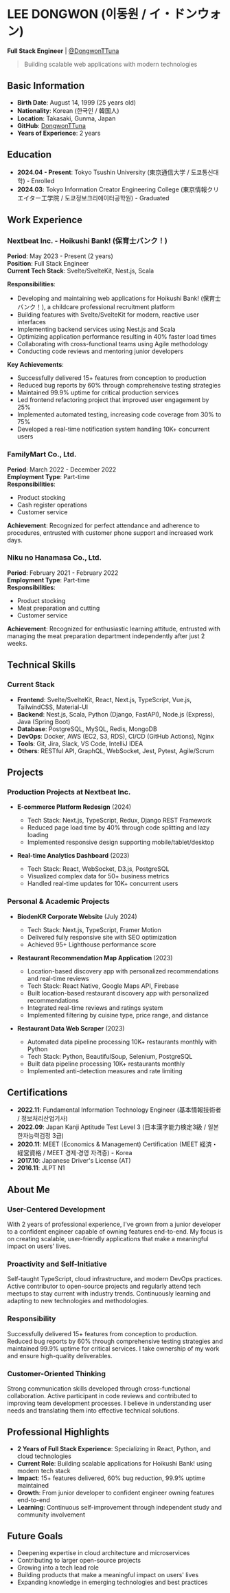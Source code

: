 # LEE DONGWON (이동원 / イ・ドンウォン)

**Full Stack Engineer** | [@DongwonTTuna](https://github.com/DongwonTTuna)

> Building scalable web applications with modern technologies

## Basic Information

- **Birth Date**: August 14, 1999 (25 years old)
- **Nationality**: Korean (한국인 / 韓国人)
- **Location**: Takasaki, Gunma, Japan
- **GitHub**: [DongwonTTuna](https://github.com/DongwonTTuna)
- **Years of Experience**: 2 years

## Education

- **2024.04 - Present**: Tokyo Tsushin University (東京通信大学 / 도쿄통신대학) - Enrolled
- **2024.03**: Tokyo Information Creator Engineering College (東京情報クリエイター工学院 / 도쿄정보크리에이터공학원) - Graduated

## Work Experience

### Nextbeat Inc. - Hoikushi Bank! (保育士バンク！)

**Period**: May 2023 - Present (2 years)  
**Position**: Full Stack Engineer  
**Current Tech Stack**: Svelte/SvelteKit, Nest.js, Scala

**Responsibilities**:

- Developing and maintaining web applications for Hoikushi Bank! (保育士バンク！), a childcare professional recruitment platform
- Building features with Svelte/SvelteKit for modern, reactive user interfaces
- Implementing backend services using Nest.js and Scala
- Optimizing application performance resulting in 40% faster load times
- Collaborating with cross-functional teams using Agile methodology
- Conducting code reviews and mentoring junior developers

**Key Achievements**:

- Successfully delivered 15+ features from conception to production
- Reduced bug reports by 60% through comprehensive testing strategies
- Maintained 99.9% uptime for critical production services
- Led frontend refactoring project that improved user engagement by 25%
- Implemented automated testing, increasing code coverage from 30% to 75%
- Developed a real-time notification system handling 10K+ concurrent users

### FamilyMart Co., Ltd.

**Period**: March 2022 - December 2022  
**Employment Type**: Part-time  
**Responsibilities**:

- Product stocking
- Cash register operations
- Customer service

**Achievement**: Recognized for perfect attendance and adherence to procedures, entrusted with customer phone support and increased work days.

### Niku no Hanamasa Co., Ltd.

**Period**: February 2021 - February 2022  
**Employment Type**: Part-time  
**Responsibilities**:

- Product stocking
- Meat preparation and cutting
- Customer service

**Achievement**: Recognized for enthusiastic learning attitude, entrusted with managing the meat preparation department independently after just 2 weeks.

## Technical Skills

### Current Stack
- **Frontend**: Svelte/SvelteKit, React, Next.js, TypeScript, Vue.js, TailwindCSS, Material-UI
- **Backend**: Nest.js, Scala, Python (Django, FastAPI), Node.js (Express), Java (Spring Boot)
- **Database**: PostgreSQL, MySQL, Redis, MongoDB
- **DevOps**: Docker, AWS (EC2, S3, RDS), CI/CD (GitHub Actions), Nginx
- **Tools**: Git, Jira, Slack, VS Code, IntelliJ IDEA
- **Others**: RESTful API, GraphQL, WebSocket, Jest, Pytest, Agile/Scrum

## Projects

### Production Projects at Nextbeat Inc.

- **E-commerce Platform Redesign** (2024)
  - Tech Stack: Next.js, TypeScript, Redux, Django REST Framework
  - Reduced page load time by 40% through code splitting and lazy loading
  - Implemented responsive design supporting mobile/tablet/desktop

- **Real-time Analytics Dashboard** (2023)
  - Tech Stack: React, WebSocket, D3.js, PostgreSQL
  - Visualized complex data for 50+ business metrics
  - Handled real-time updates for 10K+ concurrent users

### Personal & Academic Projects

- **BiodenKR Corporate Website** (July 2024)
  - Tech Stack: Next.js, TypeScript, Framer Motion
  - Delivered fully responsive site with SEO optimization
  - Achieved 95+ Lighthouse performance score

- **Restaurant Recommendation Map Application** (2023)
  - Location-based discovery app with personalized recommendations and real-time reviews
  - Tech Stack: React Native, Google Maps API, Firebase
  - Built location-based restaurant discovery app with personalized recommendations
  - Integrated real-time reviews and ratings system
  - Implemented filtering by cuisine type, price range, and distance

- **Restaurant Data Web Scraper** (2023)
  - Automated data pipeline processing 10K+ restaurants monthly with Python
  - Tech Stack: Python, BeautifulSoup, Selenium, PostgreSQL
  - Built data pipeline processing 10K+ restaurants monthly
  - Implemented anti-detection measures and rate limiting

## Certifications

- **2022.11**: Fundamental Information Technology Engineer (基本情報技術者 / 정보처리산업기사)
- **2022.09**: Japan Kanji Aptitude Test Level 3 (日本漢字能力検定3級 / 일본한자능력검정 3급)
- **2020.11**: MEET (Economics & Management) Certification (MEET 経済・経営資格 / MEET 경제·경영 자격증) - Korea
- **2017.10**: Japanese Driver's License (AT)
- **2016.11**: JLPT N1

## About Me

### User-Centered Development
With 2 years of professional experience, I've grown from a junior developer to a confident engineer capable of owning features end-to-end. My focus is on creating scalable, user-friendly applications that make a meaningful impact on users' lives.

### Proactivity and Self-Initiative
Self-taught TypeScript, cloud infrastructure, and modern DevOps practices. Active contributor to open-source projects and regularly attend tech meetups to stay current with industry trends. Continuously learning and adapting to new technologies and methodologies.

### Responsibility
Successfully delivered 15+ features from conception to production. Reduced bug reports by 60% through comprehensive testing strategies and maintained 99.9% uptime for critical services. I take ownership of my work and ensure high-quality deliverables.

### Customer-Oriented Thinking
Strong communication skills developed through cross-functional collaboration. Active participant in code reviews and contributed to improving team development processes. I believe in understanding user needs and translating them into effective technical solutions.

## Professional Highlights

- **2 Years of Full Stack Experience**: Specializing in React, Python, and cloud technologies
- **Current Role**: Building scalable applications for Hoikushi Bank! using modern tech stack
- **Impact**: 15+ features delivered, 60% bug reduction, 99.9% uptime maintained
- **Growth**: From junior developer to confident engineer owning features end-to-end
- **Learning**: Continuous self-improvement through independent study and community involvement

## Future Goals

- Deepening expertise in cloud architecture and microservices
- Contributing to larger open-source projects
- Growing into a tech lead role
- Building products that make a meaningful impact on users' lives
- Expanding knowledge in emerging technologies and best practices